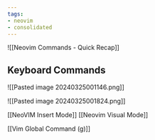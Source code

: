 ```yaml
---
tags:
- neovim
- consolidated
---
```


![[Neovim Commands - Quick Recap]]

## Keyboard Commands

![[Pasted image 20240325001146.png]]

![[Pasted image 20240325001824.png]]

[[NeoVIM Insert Mode]]
[[Neovim Visual Mode]]


[[Vim Global Command (g)]]